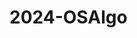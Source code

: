 <!---
   Copyright (C) 2024  All rights reserved.

   Author        : OceanEyeFF
   Email         : fdch00@163.com
   File Name     : README.md
   Last Modified : 2024-10-18 20:01
   Describe      : 

--->

# 2024-OSAlgo


